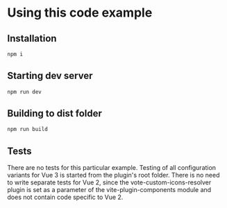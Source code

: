 # Using this code example

## Installation

``` bash
npm i
```

## Starting dev server

``` bash
npm run dev
```

## Building to dist folder

``` bash
npm run build
```

## Tests

There are no tests for this particular example. Testing of all configuration variants for Vue 3 is started from the plugin's root folder. There is no need to write separate tests for Vue 2, since the vote-custom-icons-resolver plugin is set as a parameter of the vite-plugin-components module and does not contain code specific to Vue 2.
